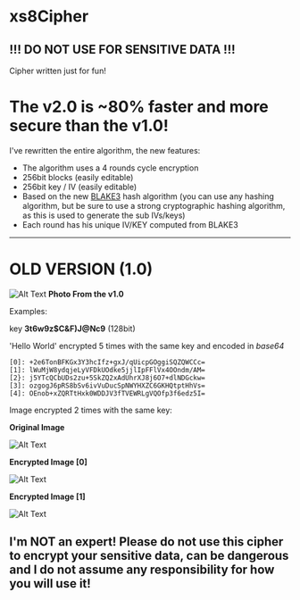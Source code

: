 # xs8Cipher
## **!!! DO NOT USE FOR SENSITIVE DATA !!!** 

Cipher written just for fun!

# The v2.0 is ~80% faster and more secure than the v1.0!

I've rewritten the entire algorithm, the new features:

- The algorithm uses a 4 rounds cycle encryption
- 256bit blocks (easily editable)
- 256bit key / IV (easily editable)
- Based on the new [BLAKE3](https://github.com/azureskydiver/Blake3Core) hash algorithm (you can use any hashing algorithm, but be sure to use a strong cryptographic hashing algorithm, as this is used to generate the sub IVs/keys)
- Each round has his unique IV/KEY computed from BLAKE3

---

# OLD VERSION (1.0)

![Alt Text](https://i.imgur.com/Ltz4XvU.png)
**Photo From the v1.0**

Examples:

key **3t6w9z$C&F)J@Nc9** (128bit)

'Hello World' encrypted 5 times with the same key and encoded in *base64*

```
[0]: +2e6TonBFKGx3Y3hcIfz+gxJ/qUicpGOggiSQZQWCCc=
[1]: lWuMjW8ydqjeLyVFDkUOdke5jjlIpFFlVx4OOndm/AM=
[2}: j5YTcQCbUDs2zu+5SkZQ2xAdUhrXJ8j6O7+dlNDGckw=
[3]: ozgogJ6pRS8bSv6ivVuDucSpNWYHXZC6GKHQtptHhVs=
[4]: OEnob+xZQRTtHxk0WDDJV3fTVEWRLgVQOfp3f6edz5I=
```

Image encrypted 2 times with the same key:

**Original Image**

![Alt Text](https://www.lpi.org/sites/default/files/LPI-CODE_0.jpg)

**Encrypted Image [0]**

![Alt Text](https://i.imgur.com/w0UWMKp.png)

**Encrypted Image [1]**

![Alt Text](https://i.imgur.com/iifeENl.png)

## I'm NOT an expert! Please do not use this cipher to encrypt your sensitive data, can be dangerous and I do not assume any responsibility for how you will use it!
